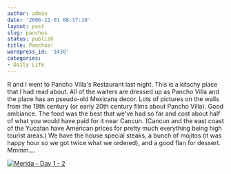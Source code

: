 ```yaml
---
author: admin
date: '2006-11-01 08:37:10'
layout: post
slug: panchos
status: publish
title: Panchos!
wordpress_id: '1430'
categories:
- Daily Life
---
```


R and I went to Pancho Villa's Restaurant last night. This is a kitschy
place that I had read about. All of the waiters are dressed up as Pancho
Villa and the place has an pseudo-old Mexicana decor. Lots of pictures
on the walls from the 19th century (or early 20th century films about
Pancho Villa). Good ambiance. The food was the best that we've had so
far and cost about half of what you would have paid for it near Cancun.
(Cancun and the east coast of the Yucatan have American prices for
pretty much everything being high tourist areas.) We have the house
special steaks, a bunch of mojitos (it was happy hour so we got twice
what we ordered), and a good flan for dessert. Mmmm....

[![Merida - Day 1 -
2](http://static.flickr.com/102/285795566_6964e580ed.jpg)](http://www.flickr.com/photos/albill/285795566/ "Photo Sharing")
